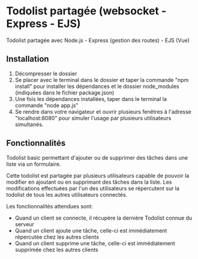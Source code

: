 # Todolist partagée (websocket - Express - EJS)

Todolist partagée avec Node.js - Express (gestion des routes) - EJS (Vue)

## Installation

1. Décompresser le dossier
2. Se placer avec le terminal dans le dossier et taper la commande "npm install" pour installer les dépendances et le dossier node_modules (indiquées dans le fichier package.json)
3. Une fois les dépendances installées, taper dans le terminal la commande "node app.js"
4. Se rendre dans votre navigateur et ouvrir plusieurs fenêtres à l'adresse "localhost:8080" pour simuler l'usage par plusieurs utilisateurs simultanés.

## Fonctionnalités

Todolist basic permettant d'ajouter ou de supprimer des tâches dans une liste via un formulaire.

Cette todolist est partagée par plusieurs utilisateurs capable de pouvoir la modifier en ajoutant ou en supprimant des tâches dans la liste. Les modifications effectuées par l'un des utilisateurs se répercutent sur la todolist de tous les autres utilisateurs connectés.

Les fonctionnalités attendues sont:

* Quand un client se connecte, il récupère la dernière Todolist connue du serveur
* Quand un client ajoute une tâche, celle-ci est immédiatement répercutée chez les autres clients
* Quand un client supprime une tâche, celle-ci est immédiatement supprimée chez les autres clients
